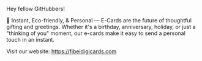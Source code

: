 Hey fellow GitHubbers!

🎉 Instant, Eco-friendly, & Personal — E-Cards are the future of thoughtful gifting and greetings. Whether it's a birthday, anniversary, holiday, or just a "thinking of you" moment, our e-cards make it easy to send a personal touch in an instant.

Visit our website: https://fibeidigicards.com